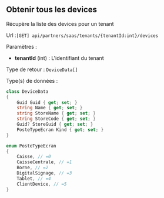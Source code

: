 ## <span id='listedevices'>Obtenir tous les devices</span>

Récupère la liste des devices pour un tenant

Url :`[GET] api/partners/saas/tenants/{tenantId:int}/devices`

Paramètres : 

- **tenantId** (int) : L'identifiant du tenant

Type de retour : `DeviceData[]`

Type(s) de données :

```csharp
class DeviceData
{
	Guid Guid { get; set; }
	string Name { get; set; }
	string StoreName { get; set; }
	string StoreCode { get; set; }
	Guid? StoreGuid { get; set; }
	PosteTypeEcran Kind { get; set; }
}

enum PosteTypeEcran
{
	Caisse, // =0
	CaisseCentrale, // =1
	Borne, // =2
	DigitalSignage, // =3
	Tablet, // =4
	ClientDevice, // =5
}

```
